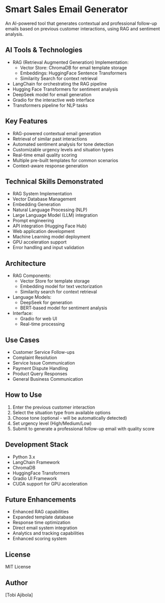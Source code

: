 # Smart Sales Email Generator

An AI-powered tool that generates contextual and professional follow-up emails based on previous customer interactions, using RAG and sentiment analysis.

## AI Tools & Technologies
- RAG (Retrieval Augmented Generation) Implementation:
  * Vector Store: ChromaDB for email template storage
  * Embeddings: HuggingFace Sentence Transformers
  * Similarity Search for context retrieval
- LangChain for orchestrating the RAG pipeline
- Hugging Face Transformers for sentiment analysis
- DeepSeek model for email generation
- Gradio for the interactive web interface
- Transformers pipeline for NLP tasks

## Key Features
- RAG-powered contextual email generation
- Retrieval of similar past interactions
- Automated sentiment analysis for tone detection
- Customizable urgency levels and situation types
- Real-time email quality scoring
- Multiple pre-built templates for common scenarios
- Context-aware response generation

## Technical Skills Demonstrated
- RAG System Implementation
- Vector Database Management
- Embedding Generation
- Natural Language Processing (NLP)
- Large Language Model (LLM) integration
- Prompt engineering
- API integration (Hugging Face Hub)
- Web application development
- Machine Learning model deployment
- GPU acceleration support
- Error handling and input validation

## Architecture
- RAG Components:
  * Vector Store for template storage
  * Embedding model for text vectorization
  * Similarity search for context retrieval
- Language Models:
  * DeepSeek for generation
  * BERT-based model for sentiment analysis
- Interface:
  * Gradio for web UI
  * Real-time processing

## Use Cases
- Customer Service Follow-ups
- Complaint Resolution
- Service Issue Communication
- Payment Dispute Handling
- Product Query Responses
- General Business Communication

## How to Use
1. Enter the previous customer interaction
2. Select the situation type from available options
3. Choose tone (optional - will be automatically detected)
4. Set urgency level (High/Medium/Low)
5. Submit to generate a professional follow-up email with quality score


## Development Stack
- Python 3.x
- LangChain Framework
- ChromaDB
- HuggingFace Transformers
- Gradio UI Framework
- CUDA support for GPU acceleration

## Future Enhancements
- Enhanced RAG capabilities
- Expanded template database
- Response time optimization
- Direct email system integration
- Analytics and tracking capabilities
- Enhanced scoring system

## License
MIT License

## Author
[Tobi Ajibola]
